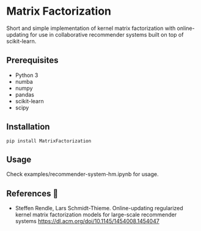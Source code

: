 # Matrix Factorization
Short and simple implementation of kernel matrix factorization with online-updating for use in collaborative recommender systems built on top of scikit-learn.

## Prerequisites
- Python 3
- numba
- numpy
- pandas
- scikit-learn
- scipy

## Installation
```
pip install MatrixFactorization
```

## Usage
Check examples/recommender-system-hm.ipynb for usage.


## References :book:
- Steffen Rendle, Lars Schmidt-Thieme. Online-updating regularized kernel matrix factorization models for large-scale recommender systems https://dl.acm.org/doi/10.1145/1454008.1454047

